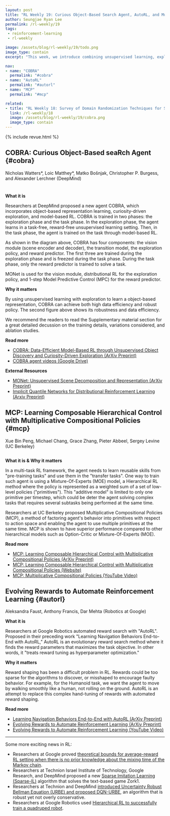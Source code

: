 ```yaml
---
layout: post
title: "RL Weekly 19: Curious Object-Based Search Agent, AutoRL, and Multiplicative Compositional Policies"
author: Seungjae Ryan Lee
permalink: /rl-weekly/19
tags:
 - reinforcement-learning
 - rl-weekly

image: /assets/blog/rl-weekly/19/todo.png
image_type: contain
excerpt: "This week, we introduce combining unsupervised learning, exploration, and model-based RL; evolving rewards; and learning composable m,motor skills."

nav:
- name: "COBRA"
  permalink: "#cobra"
- name: "AutoRL"
  permalink: "#autorl"
- name: "MCP"
  permalink: "#mcp"

related:
- title: "RL Weekly 18: Survey of Domain Randomization Techniques for Sim-to-Real Transfer, and Evaluating Deep RL with ToyBox"
  link: /rl-weekly/18
  image: /assets/blog/rl-weekly/19/cobra.png
  image_type: contain
---
```




{% include revue.html %}





## COBRA: Curious Object-Based seaRch Agent {#cobra}

Nicholas Watters\*, Loic Matthey\*, Matko Bošnjak, Christopher P. Burgess, and Alexander Lerchner (DeepMind)

<div class="w80" style="margin: 10px auto;">
  <img src="{{ absolute_url }}/assets/blog/rl-weekly/19/cobra.png" alt="">
</div>

<div class="w80" style="margin: 10px auto;">
  <img src="{{ absolute_url }}/assets/blog/rl-weekly/19/cobra_perf.png" alt="">
</div>

**What it is**

Researchers at DeepMind proposed a new agent COBRA, which incorporates object-based representation learning, curiosity-driven exploration, and model-based RL. COBRA is trained in two phases: the exploration phase and the task phase. In the exploration phase, the agent learns in a task-free, reward-free unsupervised learning setting. Then, in the task phase, the agent is trained on the task through model-based RL.

As shown in the diagram above, COBRA has four components: the vision module (scene encoder and decoder), the transition model, the exploration policy, and reward predictor. The first three are trained during the exploration phase and is freezed during the task phase. During the task phase, only the reward predictor is trained to solve a task.

MONet is used for the vision module, distributional RL for the exploration policy, and 1-step Model Predictive Control (MPC) for the reward predictor.

**Why it matters**

By using unsupervised learning with exploration to learn a object-based representation, COBRA can achieve both high data efficiency and robust policy. The second figure above shows its robustness and data efficiency.

We recommend the readers to read the Supplementary material section for a great detailed decussion on the training details, variations considered, and ablation studies.

**Read more**

- [COBRA: Data-Efficient Model-Based RL through Unsupervised Object Discovery and Curiosity-Driven Exploration (ArXiv Preprint)](https://arxiv.org/abs/1905.09275)
- [COBRA agent videos (Google Drive)](https://drive.google.com/drive/folders/1JgBPltIB2E8b_RffcvLpEzc50kjj8QBG?usp=sharing)

**External Resources**

- [MONet: Unsupervised Scene Decomposition and Representation (ArXiv Preprint)](https://arxiv.org/abs/1901.11390)
- [Implicit Quantile Networks for Distributional Reinforcement Learning (Arxiv Preprint)](https://arxiv.org/abs/1806.06923)









## MCP: Learning Composable Hierarchical Control with Multiplicative Compositional Policies {#mcp}

Xue Bin Peng, Michael Chang, Grace Zhang, Pieter Abbeel, Sergey Levine (UC Berkeley)

<div class="w80" style="margin: 10px auto;">
  <img src="{{ absolute_url }}/assets/blog/rl-weekly/19/mcp_tasks.png" alt="">
</div>

**What it is & Why it matters**

In a multi-task RL framework, the agent needs to learn reusable skills from "pre-training tasks" and use them in the "transfer tasks". One way to train such agent is using a Mixture-Of-Experts (MOE) model, a Hierarchical RL method where the policy is represented as a weighted sum of a set of low-level policies ("primitives"). This "additive model" is limited to only one primitive per timestep, which could be deter the agent solving  complex tasks that requires several subtasks being performed at the same time.

Researchers at UC Berkeley proposed Multiplicative Compositional Policies (MCP), a method of factoring agent's behavior into primitives with respect to action space and enabling the agent to use multiple primitives at the same time. MCP is shown to have superior performance compared to other hierarchical models such as Option-Critic or Mixture-Of-Experts (MOE).

**Read more**

- [MCP: Learning Composable Hierarchical Control with Multiplicative Compositional Policies (ArXiv Preprint)](https://arxiv.org/abs/1905.09808)
- [MCP: Learning Composable Hierarchical Control with Multiplicative Compositional Policies (Website)](https://xbpeng.github.io/projects/MCP/)
- [MCP: Multiplicative Compositional Policies (YouTube Video)](https://www.youtube.com/watch?v=ChxSx8-sX_c)





## Evolving Rewards to Automate Reinforcement Learning {#autorl}

Aleksandra Faust, Anthony Francis, Dar Mehta (Robotics at Google)


**What it is**

Researchers at Google Robotics automated reward search with "AutoRL". Proposed in their preceding work "Learning Navigation Behaviors End-to-End with AutoRL," AutoRL is an evolutionary reward search method where it finds the reward parameters that maximizes the task objective. In other words, it "treats reward tuning as hyperparameter optimization."

**Why it matters**

Reward shaping has been a difficult problem in RL. Rewards could be too sparse for the algorithms to discover, or misshaped to encourage faulty behavior. For example, for the Humanoid task, we want the agent to move by walking smoothly like a human, not rolling on the ground. AutoRL is an attempt to replace this complex hand-tuning of rewards with automated reward shaping.

**Read more**

- [Learning Navigation Behaviors End-to-End with AutoRL (ArXiv Preprint)](https://arxiv.org/abs/1809.10124)
- [Evolving Rewards to Automate Reinforcement Learning (ArXiv Preprint)](https://arxiv.org/abs/1905.07628)
- [Evolving Rewards to Automate Reinforcement Learning (YouTube Video)](https://www.youtube.com/watch?v=svdaOFfQyC8)






---

Some more exciting news in RL:

- Researchers at Google proved [theoretical bounds for average-reward RL setting when there is no prior knowledge about the mixing time of the Markov chain](https://arxiv.org/abs/1905.09704).
- Researchers at Technion Israel Institute of Technology, Google Research, and DeepMind proposed a new [Sparse Imitation Learning (Sparse-IL)](https://arxiv.org/abs/1905.09700) algorithm that solves the text-based game Zork1.
- Researchers at Technion and DeepMind [introduced Uncertainty Robust Bellman Equation (URBE) and proposed DQN-URBE](https://arxiv.org/abs/1905.08188), an algorithm that is robust yet not overly conservative.
- Researchers at Google Robotics used [Hierarchical RL to successfully train a quadruped robot](https://arxiv.org/abs/1905.08926).
